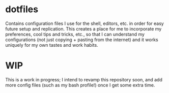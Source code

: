 # dotfiles

Contains configuration files I use for the shell, editors, etc. in order for easy future setup and replication. This creates a place for me to incorporate my preferences, cool tips and tricks, etc., so that I can understand my configurations (not just copying + pasting from the internet) and it works uniquely for my own tastes and work habits.

# WIP 

This is a work in progress; I intend to revamp this repository soon, and add more config files (such as my bash profile!) once I get some extra time.
